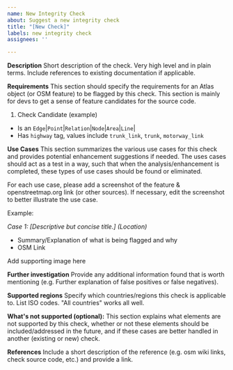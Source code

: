 ```yaml
---
name: New Integrity Check
about: Suggest a new integrity check
title: "[New Check]"
labels: new integrity check
assignees: ''

---
```


**Description**
Short description of the check. Very high level and in plain terms. Include references to existing documentation if applicable. 

**Requirements**
This section should specify the requirements for an Atlas object (or OSM feature) to be flagged by this check. This section is mainly for devs to get a sense of feature candidates for the source code.
1. Check Candidate (example)
 - Is an `Edge`|`Point`|`Relation`|`Node`|`Area`|`Line`|
 - Has `highway` tag, values include `trunk_link`, `trunk`, `motorway_link`

**Use Cases**
This section summarizes the various use cases for this check and provides potential enhancement suggestions if needed. The uses cases should act as a test in a way, such that when the analysis/enhancement is completed, these types of use cases should be found or eliminated.

For each use case, please add a screenshot of the feature & openstreetmap.org link (or other sources). If necessary, edit the screenshot to better illustrate the use case.

Example:

*Case 1: [Descriptive but concise title.] (Location)*
 - Summary/Explanation of what is being flagged and why
 - OSM Link

Add supporting  image here

**Further investigation**
Provide any additional information found that is worth mentioning (e.g. Further explanation of false positives or false negatives).

**Supported regions**
Specify which countries/regions this check is applicable to. List ISO codes. "All countries" works all well.

**What's not supported (optional):**
This section explains what elements are not supported by this check, whether or not these elements should be included/addressed in the future, and if these cases are better handled in another (existing or new) check.

**References**
Include a short description of the reference (e.g. osm wiki links, check source code, etc.) and provide a link.
